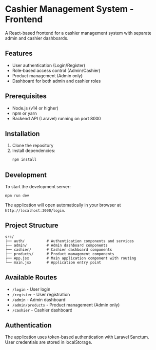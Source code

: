 # Cashier Management System - Frontend

A React-based frontend for a cashier management system with separate admin and cashier dashboards.

## Features

- User authentication (Login/Register)
- Role-based access control (Admin/Cashier)
- Product management (Admin only)
- Dashboard for both admin and cashier roles

## Prerequisites

- Node.js (v14 or higher)
- npm or yarn
- Backend API (Laravel) running on port 8000

## Installation

1. Clone the repository
2. Install dependencies:
   ```bash
   npm install
   ```

## Development

To start the development server:

```bash
npm run dev
```

The application will open automatically in your browser at `http://localhost:3000/login`.

## Project Structure

```
src/
├── auth/          # Authentication components and services
├── admin/         # Admin dashboard components
├── cashier/       # Cashier dashboard components
├── products/      # Product management components
├── App.jsx        # Main application component with routing
└── main.jsx       # Application entry point
```

## Available Routes

- `/login` - User login
- `/register` - User registration
- `/admin` - Admin dashboard
- `/admin/products` - Product management (Admin only)
- `/cashier` - Cashier dashboard

## Authentication

The application uses token-based authentication with Laravel Sanctum. User credentials are stored in localStorage.
